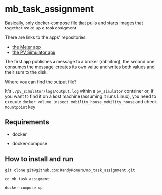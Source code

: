 # mb_task_assignment

Basically, only docker-compose file that pulls and starts images that together 
make up a task assigment.

There are links to the apps' repositories:
- [the Meter app](https://github.com/RandyRomero/meter)
- [the PV_Simulator app](https://github.com/RandyRomero/pv_simulator)

The first app publishes a message to a broker (rabbitmq), the second one consumes the message,
creates its own value and writes both values and their sum to the disk.

Where you can find the output file?

It's `./pv_simulator/logs/output.log` within a `pv_simulator` container
or, if you want to find it on a host machine (assuming it runs Linux),
you need to execute `docker volume inspect mobility_house_mobility_house` and check
`Mountpoint` key

## Requirements

- docker

- docker-compose

## How to install and run

```
git clone git@github.com:RandyRomero/mb_task_assignment.git

cd mb_task_assigment

docker-compose up
```


